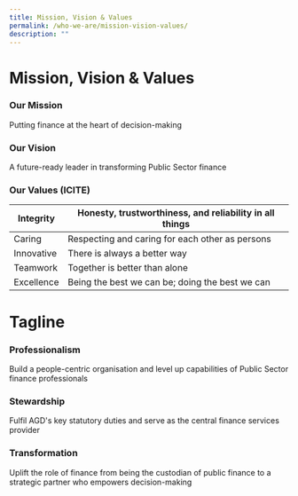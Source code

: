 ```yaml
---
title: Mission, Vision & Values
permalink: /who-we-are/mission-vision-values/
description: ""
---
```

Mission, Vision & Values
========================

### Our Mission

Putting finance at the heart of decision-making

### Our Vision

A future-ready leader in transforming Public Sector finance

### Our Values (ICITE)


| Integrity | Honesty, trustworthiness, and reliability in all things |
| -------- | -------- |
| Caring     | Respecting and caring for each other as persons     |
| Innovative     | There is always a better way     |
| Teamwork     | Together is better than alone     |
| Excellence     | Being the best we can be; doing the best we can    |

Tagline
=======

### Professionalism

Build a people-centric organisation and level up capabilities of Public Sector finance professionals

### Stewardship

Fulfil AGD's key statutory duties and serve as the central finance services provider

### Transformation

Uplift the role of finance from being the custodian of public finance to a strategic partner who empowers decision-making